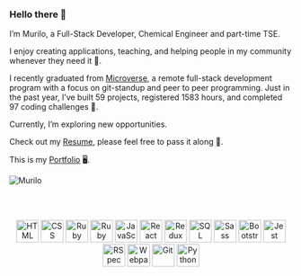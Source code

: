### Hello there :wave:

I’m Murilo, a Full-Stack Developer, Chemical Engineer and part-time TSE.

I enjoy creating applications, teaching, and helping people in my community whenever they need it :handshake:.

I recently graduated from [Microverse](https://www.microverse.org/), a remote full-stack development program with a focus on git-standup and peer to peer programming. Just in the past year, I’ve built 59 projects, registered 1583 hours, and completed 97 coding challenges :muscle:. 

Currently, I’m exploring new opportunities. 

Check out my [Resume](https://github.com/MuriloRoque/MuriloRoque/blob/master/Murilo%20Roque%20-%20Resume.pdf), please feel free to pass it along :scroll:.

This is my [Portfolio](https://www.muriloroque.com.br/) :desktop_computer:.

<div>
<img align="center" src='https://github-readme-stats.vercel.app/api?username=MuriloRoque&count_private=true&show_icons=true&theme=great-gatsby' alt='Murilo's github stats'>
</div>

<br><br>

<p align="center">
  <span align="center" class="d-flex">
    <img title="HTML" alt="HTML" height=40 src="https://www.w3.org/html/logo/downloads/HTML5_Badge_256.png">
    <img title="CSS" alt="CSS" height=40
      src="https://www.kindpng.com/picc/m/464-4640184_css3-png-download-css-icon-transparent-png.png">
    <img title="Ruby" alt="Ruby" height=40 src="https://blog.mwpreston.net/wp-content/uploads/2018/09/ruby-logo.png">
    <img title="Ruby On Rails" alt="Ruby On Rails" height=40 src="https://guides.rubyonrails.org/images/favicon.ico">
    <img title="JavaScript" alt="JavaScript" height=40
      src="https://upload.wikimedia.org/wikipedia/commons/thumb/9/99/Unofficial_JavaScript_logo_2.svg/600px-Unofficial_JavaScript_logo_2.svg.png">
    <img title="React" alt="React" height=40 src="https://cdn.worldvectorlogo.com/logos/react.svg">
    <img title="Redux" alt="Redux" height=40 src="https://seeklogo.com/images/R/redux-logo-9CA6836C12-seeklogo.com.png">
    <img title="SQL" alt="SQL" height=40
      src="https://e7.pngegg.com/pngimages/614/744/png-clipart-mysql-database-mariadb-dolphin-marine-mammal-animals.png">
    <img title="Sass" alt="Sass" height=40 src="https://sass-lang.com/assets/img/styleguide/color-1c4aab2b.png">
    <img title="Bootstrap" alt="Bootstrap" height=40
      src="https://upload.wikimedia.org/wikipedia/commons/thumb/b/b2/Bootstrap_logo.svg/480px-Bootstrap_logo.svg.png">
    <img title="Jest" alt="Jest" height=40 src="https://jestjs.io/img/jest-card-run.svg">
    <img title="RSpec" alt="RSpec" height=40 src="https://seeklogo.com/images/R/rspec-logo-DA1EE19A18-seeklogo.com.png">
    <img title="Webpack" alt="Webpack" height=40 src="https://webpack.js.org/dcd5e077cf9f54ebe52d4f7ebe8c3080.png">
    <img title="Git" alt="Git" height=40 src="https://git-scm.com/images/logos/downloads/Git-Icon-1788C.png">
    <img title="Python" alt="Python" height=40 src="https://upload.wikimedia.org/wikipedia/commons/thumb/c/c3/Python-logo-notext.svg/1024px-Python-logo-notext.svg.png">
  </span>
</p>
